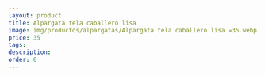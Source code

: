 ```yaml
---
layout: product
title: Alpargata tela caballero lisa 
image: img/productos/alpargatas/Alpargata tela caballero lisa =35.webp
price: 35
tags: 
description: 
order: 0
---
```

